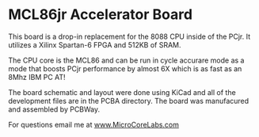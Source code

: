 # MCL86jr Accelerator Board

This board is a drop-in replacement for the 8088 CPU inside of the PCjr.  It utilizes a Xilinx Spartan-6 FPGA and 512KB of SRAM.

The CPU core is the MCL86 and can be run in cycle accurare mode as a mode that boosts PCjr performance by almost 6X which is as fast as an 8Mhz IBM PC AT!

The board schematic and layout were done using KiCad and all of the development files are in the PCBA directory. The board was manufacured and assembled by PCBWay.


       
For questions email me at www.MicroCoreLabs.com
